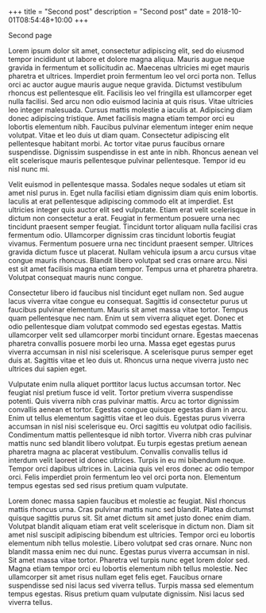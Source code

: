 +++
title = "Second post"
description = "Second post"
date = 2018-10-01T08:54:48+10:00
+++

Second page

Lorem ipsum dolor sit amet, consectetur adipiscing elit, sed do eiusmod tempor incididunt ut labore et dolore magna aliqua. Mauris augue neque gravida in fermentum et sollicitudin ac. Maecenas ultricies mi eget mauris pharetra et ultrices. Imperdiet proin fermentum leo vel orci porta non. Tellus orci ac auctor augue mauris augue neque gravida. Dictumst vestibulum rhoncus est pellentesque elit. Facilisis leo vel fringilla est ullamcorper eget nulla facilisi. Sed arcu non odio euismod lacinia at quis risus. Vitae ultricies leo integer malesuada. Cursus mattis molestie a iaculis at. Adipiscing diam donec adipiscing tristique. Amet facilisis magna etiam tempor orci eu lobortis elementum nibh. Faucibus pulvinar elementum integer enim neque volutpat. Vitae et leo duis ut diam quam. Consectetur adipiscing elit pellentesque habitant morbi. Ac tortor vitae purus faucibus ornare suspendisse. Dignissim suspendisse in est ante in nibh. Rhoncus aenean vel elit scelerisque mauris pellentesque pulvinar pellentesque. Tempor id eu nisl nunc mi.

Velit euismod in pellentesque massa. Sodales neque sodales ut etiam sit amet nisl purus in. Eget nulla facilisi etiam dignissim diam quis enim lobortis. Iaculis at erat pellentesque adipiscing commodo elit at imperdiet. Est ultricies integer quis auctor elit sed vulputate. Etiam erat velit scelerisque in dictum non consectetur a erat. Feugiat in fermentum posuere urna nec tincidunt praesent semper feugiat. Tincidunt tortor aliquam nulla facilisi cras fermentum odio. Ullamcorper dignissim cras tincidunt lobortis feugiat vivamus. Fermentum posuere urna nec tincidunt praesent semper. Ultrices gravida dictum fusce ut placerat. Nullam vehicula ipsum a arcu cursus vitae congue mauris rhoncus. Blandit libero volutpat sed cras ornare arcu. Nisi est sit amet facilisis magna etiam tempor. Tempus urna et pharetra pharetra. Volutpat consequat mauris nunc congue.

Consectetur libero id faucibus nisl tincidunt eget nullam non. Sed augue lacus viverra vitae congue eu consequat. Sagittis id consectetur purus ut faucibus pulvinar elementum. Mauris sit amet massa vitae tortor. Tempus quam pellentesque nec nam. Enim ut sem viverra aliquet eget. Donec et odio pellentesque diam volutpat commodo sed egestas egestas. Mattis ullamcorper velit sed ullamcorper morbi tincidunt ornare. Egestas maecenas pharetra convallis posuere morbi leo urna. Massa eget egestas purus viverra accumsan in nisl nisi scelerisque. A scelerisque purus semper eget duis at. Sagittis vitae et leo duis ut. Rhoncus urna neque viverra justo nec ultrices dui sapien eget.

Vulputate enim nulla aliquet porttitor lacus luctus accumsan tortor. Nec feugiat nisl pretium fusce id velit. Tortor pretium viverra suspendisse potenti. Quis viverra nibh cras pulvinar mattis. Arcu ac tortor dignissim convallis aenean et tortor. Egestas congue quisque egestas diam in arcu. Enim ut tellus elementum sagittis vitae et leo duis. Egestas purus viverra accumsan in nisl nisi scelerisque eu. Orci sagittis eu volutpat odio facilisis. Condimentum mattis pellentesque id nibh tortor. Viverra nibh cras pulvinar mattis nunc sed blandit libero volutpat. Eu turpis egestas pretium aenean pharetra magna ac placerat vestibulum. Convallis convallis tellus id interdum velit laoreet id donec ultrices. Turpis in eu mi bibendum neque. Tempor orci dapibus ultrices in. Lacinia quis vel eros donec ac odio tempor orci. Felis imperdiet proin fermentum leo vel orci porta non. Elementum tempus egestas sed sed risus pretium quam vulputate.

Lorem donec massa sapien faucibus et molestie ac feugiat. Nisl rhoncus mattis rhoncus urna. Cras pulvinar mattis nunc sed blandit. Platea dictumst quisque sagittis purus sit. Sit amet dictum sit amet justo donec enim diam. Volutpat blandit aliquam etiam erat velit scelerisque in dictum non. Diam sit amet nisl suscipit adipiscing bibendum est ultricies. Tempor orci eu lobortis elementum nibh tellus molestie. Libero volutpat sed cras ornare. Nunc non blandit massa enim nec dui nunc. Egestas purus viverra accumsan in nisl. Sit amet massa vitae tortor. Pharetra vel turpis nunc eget lorem dolor sed. Magna etiam tempor orci eu lobortis elementum nibh tellus molestie. Nec ullamcorper sit amet risus nullam eget felis eget. Faucibus ornare suspendisse sed nisi lacus sed viverra tellus. Turpis massa sed elementum tempus egestas. Risus pretium quam vulputate dignissim. Nisi lacus sed viverra tellus.